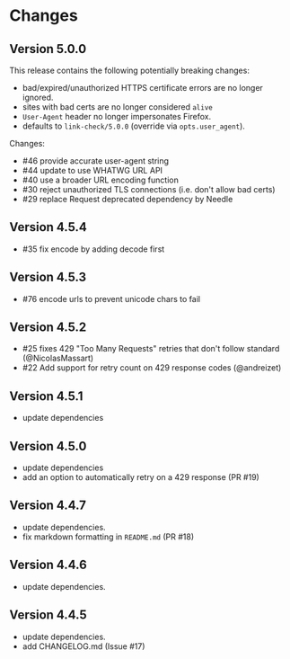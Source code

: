 # Changes

## Version 5.0.0

This release contains the following potentially breaking changes:

- bad/expired/unauthorized HTTPS certificate errors are no longer ignored.
 - sites with bad certs are no longer considered `alive`
- `User-Agent` header no longer impersonates Firefox.
 - defaults to `link-check/5.0.0` (override via `opts.user_agent`).

Changes:

* #46 provide accurate user-agent string
* #44 update to use WHATWG URL API
* #40 use a broader URL encoding function
* #30 reject unauthorized TLS connections (i.e. don't allow bad certs)
* #29 replace Request deprecated dependency by Needle

## Version 4.5.4

* #35 fix encode by adding decode first

## Version 4.5.3

* #76 encode urls to prevent unicode chars to fail

## Version 4.5.2

* #25 fixes 429 "Too Many Requests" retries that don't follow standard (@NicolasMassart)
* #22 Add support for retry count on 429 response codes (@andreizet)

## Version 4.5.1

* update dependencies

## Version 4.5.0

* update dependencies
* add an option to automatically retry on a 429 response (PR #19)

## Version 4.4.7

* update dependencies.
* fix markdown formatting in `README.md` (PR #18)

## Version 4.4.6

* update dependencies.

## Version 4.4.5

* update dependencies.
* add CHANGELOG.md (Issue #17)
